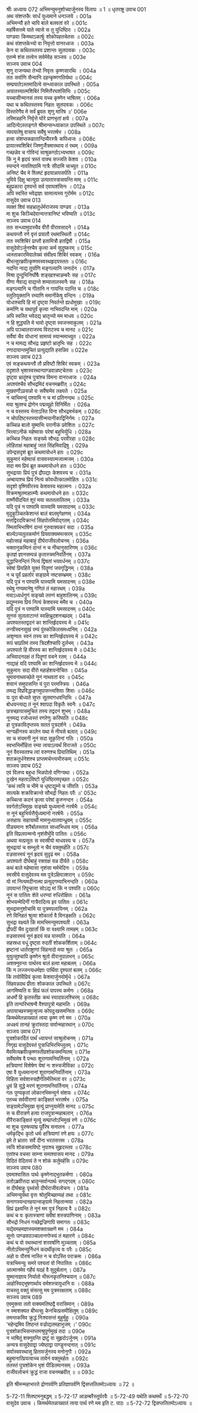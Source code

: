श्रीः
अध्यायः 072
अभिमन्युमनुशोच्यार्जुनस्य विलापः ॥ 1 ॥
धृतराष्ट्र उवाच 	001  
अथ संशप्तकैः सार्धं युध्यमाने धनञ्जये ।	001a  
अभिमन्यौ हते चापि बाले बलवतां वरे ॥	001c  
महर्षिसत्तमे याते व्यासे स तु युधिष्ठिरः ।	002a  
पाण्डवाः किमथाऽकार्षुः शोकोपहतचेतसः ॥	002c  
कथं संशप्तकेभ्यो वा निवृत्तो वानरध्वजः ।	003a  
केन वा कथितस्तस्य प्रशान्तः सुतपावकः ।	003c  
एतन्मे शंस तत्त्वेन सर्वमेवेह सञ्जय ॥	003e  
सञ्जय उवाच 	004  
शृणु राजन्यथा तेभ्यो निवृत्तः कृष्णसारथिः ।	004a  
ततः सर्वाणि सैन्यानि दहन्कृष्णगतिर्यथा ॥	004c  
सम्प्रयातेऽस्तमादित्ये सन्ध्याकाल उपस्थिते ।	005a  
अयातस्यात्मशिबिरं निमित्तैरघशंसिभिः ॥	005c  
यच्चासीन्मानसं तस्य यच्च कृष्णेन भाषितम् ।	006a  
यथा च कथितस्तस्य निहतः सुतपावकः ।	006c  
विस्तरेणैव मे सर्वं ब्रुवतः शृणु मारिष ॥\'	006e  
तस्मिन्नहनि निर्वृत्ते घोरे प्राणभृतां क्षये ।	007a  
आदित्येऽस्तङ्गते श्रीमान्सन्ध्याकाल उपस्थिते ॥	007c  
व्यपयातेषु वासाय सर्वेषु भरतर्षभ ।	008a  
हत्वा संशप्तकव्रातान्दिव्यैरस्त्रैः कपिध्वजः ॥	008c  
प्रायात्स्वशिबिरं जिष्णुर्जैत्रमास्थाय तं रथम् ।	009a  
गच्छन्नेव च गोविन्दं साश्रुकण्ठोऽभ्यभाषत ॥	009c  
किं नु मे हृदयं त्रस्तं वाक्च सज्जति केशव ।	010a  
स्यन्दने नावतिष्ठामि गात्रैः सीदामि चाच्युत ॥	010c  
अनिष्टं चैव मे श्लिष्टं हृदयान्नापसर्पति ।	011a  
भुविये दिक्षु चात्युग्रा उत्पातास्त्रासयन्ति माम् ॥	011c  
बहुप्रकारा दृश्यन्ते सर्व एवाघशंसिनः ।	012a  
अपि स्वस्ति भवेद्राज्ञः सामात्यस्य गुरोर्मम ॥	012c  
वासुदेव उवाच 	013  
व्यक्तं शिवं सहभ्रातुर्धर्मराजस्य पाण्डव ।	013a  
मा शुचः किञ्चिदेवान्यत्तत्रानिष्टं भविष्यति ॥	013c  
सञ्जय उवाच 	014  
ततः सन्ध्यामुपास्यैव वीरौ वीरावसादने ।	014a  
कथयन्तौ रणे वृत्तं प्रयातौ रथमास्थितौ ॥	014c  
ततः स्वशिबिरं प्राप्तौ हतामित्रौ हतद्विषौ ।	015a  
वासुदेवोऽर्जुनश्चैव कृत्वा कर्म सुदुष्करम् ॥	015c  
ध्वस्ताकारमिवालेख्यं संवीक्ष्य शिबिरं स्वकम् ।	016a  
बीभत्सुरब्रवीत्कृष्णमस्वस्थहृदयस्ततः ॥	016c  
नदन्ति नाद्य तूर्याणि मङ्गल्यानि जनार्दन ।	017a  
मिश्रा दुन्दुभिनिर्घोषैः शङ्खाश्चाडम्बरैः सह ॥	017c  
वीणा नैवाद्य वाद्यन्ते शम्यातालस्वनैः सह ।	018a  
मङ्गल्यानि च गीतानि न गायन्ति पठन्ति च ॥	018c  
स्तुतियुक्तानि रम्याणि ममानीकेषु वन्दिनः ।	019a  
योधाश्चापि हि मां दृष्ट्वा निवर्तन्ते ह्यधोमुखाः ॥	019c  
कर्माणि च यथापूर्वं कृत्वा नाभिवदन्ति माम् ।	020a  
अपि स्वस्ति भवेदद्य भ्रातृभ्यो मम माधव ॥	020c  
न हि शुद्ध्यति मे भावो दृष्ट्वा स्वजनमाकुलम् ।	021a  
अपि पाञ्चालराजस्य विराटस्य च मानद ॥	021c  
सर्वेषां चैव योधानां सामग्र्यं स्यान्ममाच्युत ।	022a  
न च मामद्य सौभद्रः प्रहृष्टो भ्रातृभिः सह ।	022c  
रणादायान्तमुचितं प्रत्युद्याति हसन्निव ॥	022e  
सञ्जय उवाच 	023  
एवं सङ्कथयन्तौ तौ प्रविष्टौ शिबिरं स्वकम् ।	023a  
ददृशाते भृशास्वस्थान्पाण्डवान्नष्टचेतसः ॥	023c  
दृष्ट्वा भ्रातॄंश्च पुत्रांश्च विमना वानरध्वजः ।	024a  
अपश्यंश्चैव सौभद्रमिदं वचनमब्रवीत् ॥	024c  
मुखवर्णोऽप्रसन्नो वः सर्वेषामेव लक्ष्यते ।	025a  
न चाभिमन्युं पश्यामि न च मां प्रतिनन्दथ ॥	025c  
मया श्रुतश्च द्रोणेन पद्मव्यूहो विनिर्मितः ।	026a  
न च वस्तस्य भेत्ताऽस्ति विना सौभद्रमर्भकम् ॥	026c  
न चोपदिष्टस्तस्यासीन्मयानीकाद्विनिर्गमः ।	027a  
कच्चिन्न बालो युष्माभिः परानीकं प्रवेशितः ॥	027c  
भित्त्वाऽनीकं महेष्वासः परेषां बहुभिर्युधि ।	028a  
कच्चिन्न निहतः सङ्ख्ये सौभद्रः परवीरहा ॥	028c  
लोहिताक्षं महाबाहुं जातं सिंहमिवाद्रिषु ।	029a  
उपेन्द्रसदृशं ब्रूत कथमायोधने हतः ॥	029c  
सुकुमारं महेष्वासं वासवस्यात्मजात्मजम् ।	030a  
सदा मम प्रियं ब्रूत कथमायोधने हतः ॥	030c  
सुभद्रायाः प्रियं पुत्रं द्रौपद्याः केशवस्य च ।	031a  
अम्बायाश्च प्रियं नित्यं कोवधीत्कालमोहितः ॥	031c  
सदृशो वृष्णिवीरस्य केशवस्य महात्मनः ।	032a  
विक्रमश्रुतमाहात्म्यैः कथमायोधने हतः ॥	032c  
वार्ष्णेयीदयितं शूरं मया सततलालितम् ।	033a  
यदि पुत्रं न पश्यामि यास्यामि यमसादनम् ॥	033c  
मृदुकुञ्चितकेशान्तं बालं बालमृगेक्षणम् ।	034a  
मत्तद्विरदविक्रान्तं सिंहपोतमिवोद्गतम् ॥	034c  
स्मिताभिभाषिणं दान्तं गुरुवाक्यकरं सदा ।	035a  
बाल्येऽप्यतुलकर्माणं प्रियवाक्यममत्सरम् ॥	035c  
महोत्साहं महाबाहुं दीर्घराजीवलोचनम् ।	036a  
भक्तानुकम्पिनं दान्तं न च नीचानुसारिणम् ॥	036c  
कृतज्ञं ज्ञानसम्पन्नं कृतास्त्रमनिवर्तिनम् ।	037a  
युद्धाभिनन्दिनं नित्यं द्विषतां भयवर्धनम् ॥	037c  
स्वेषां प्रियहिते युक्तं पितॄणां जयगृद्धिनम् ।	038a  
न च पूर्वं प्रहर्तारं सङ्ग्रामे नष्टसम्भ्रमम् ।	038c  
यदि पुत्रं न पश्यामि यास्यामि यमसादनम् ॥	038e  
रथेषु गण्यमानेषु गणितं तं महारथम् ।	039a  
मयाऽध्यर्धगुणं सङ्ख्ये तरुणं बाहुशालिनम् ॥	039c  
प्रद्युम्नस्य प्रियं नित्यं केशवस्य ममैव च ।	040a  
यदि पुत्रं न पश्यामि यास्यामि यमसादनम् ॥	040c  
सुनसं सुललाटान्तं स्वक्षिभ्रूदशनच्छदम् ।	041a  
अपश्यतस्तद्वदनं का शान्तिर्हृदयस्य मे ॥	041c  
तन्त्रीस्वनसुखं रम्यं पुंस्कोकिलसमध्वनिम् ।	042a  
अशृण्वतः स्वनं तस्य का शान्तिर्हृदयस्य मे ॥	042c  
रूपं चाप्रतिमं तस्य त्रिदशैश्चापि दुर्लभम् ।	043a  
अपश्यतो हि वीरस्य का शान्तिर्हृदयस्य मे ॥	043c  
अभिवादनदक्षं तं पितॄणां वचने रतम् ।	044a  
नाद्याहं यदि पश्यामि का शान्तिर्हृदयस्य मे ॥	044c  
सुकुमारः सदा वीरो महार्हशयनोचितः ।	045a  
भूमावनाथवच्छेते नूनं नाथवतां वरः ॥	045c  
शयानं समुपासन्ति यं पुरा परमस्त्रियः ।	046a  
तमद्य विप्रविद्धाङ्गमुपासन्त्यशिवाः शिवाः ॥	046c  
यः पुरा बोध्यते सुप्तः सूतमागधवन्दिभिः ।	047a  
बोधयन्त्यद्य तं नूनं श्वापदा विकृतैः स्वनैः ॥	047c  
छत्रच्छायासमुचितं तस्य तद्वदनं शुभम् ।	048a  
नूनमद्य रजोध्वस्तं रणरेणुः करिष्यति ॥	048c  
हा पुत्रकावितृप्तस्य सततं पुत्रदर्शने ।	049a  
भाग्यहीनस्य कालेन यथा मे नीयसे बलात् ॥	049c  
सा च संयमनी नूनं सदा सुकृतिनां गतिः ।	050a  
स्वभाभिर्मोहिता रम्या त्वयाऽत्यर्थं विराजते ॥	050c  
नूनं वैवस्वतश्च त्वां वरुणश्च प्रियातिथिम् ।	051a  
शतक्रतुर्धनेशश्च प्राप्तमर्चन्त्यभीरुकम् ॥	051c  
सञ्जय उवाच 	052  
एवं विलप्य बहुधा भिन्नपोतो वणिग्यथा ।	052a  
दुःखेन महताऽविष्टो युधिष्ठिरमपृच्छत ॥	052c  
\'कथं त्वयि च भीमे च धृष्टद्युम्ने च जीवति ।	053a  
सात्यके शक्रविक्रान्ते सौभद्रो निहतः परैः ॥\'	053c  
कच्चित्स कदनं कृत्वा परेषां कुरुनन्दन ।	054a  
स्वर्गतोऽभिमुखः सङ्ख्ये युध्यमानो नरर्षभैः ॥	054c  
स नूनं बहुभिर्यत्तैर्युध्यमानो नरर्षभैः ।	055a  
असहायः सहायार्थी मामनुध्यातवान्ध्रुवम् ॥	055c  
पीड्यमानः शरैर्बालस्तात साध्वभिधाव माम् ।	056a  
इति विप्रलपन्मन्ये नृशंसैर्भुवि पातितः ॥	056c  
अथवा मत्प्रसूतः स स्वस्रीयो माधवस्य च ।	057a  
सुभद्रायां च सम्भूतो न चैवं वक्तुमर्हति ॥	057c  
वज्रसारमयं नूनं हृदयं सुदृढं मम ।	058a  
अपश्यतो दीर्घबाहुं रक्ताक्षं यन्न दीर्यते ॥	058c  
कथं बाले महेष्वासा नृशंसा मर्मभेदिनः ।	059a  
स्वस्रीये वासुदेवस्य मम पुत्रेऽक्षिपञ्शरान् ॥	059c  
यो मां नित्यमदीनात्मा प्रत्युद्गम्याभिनन्दति ।	060a  
उपयान्तं रिपून्हत्वा सोऽद्य मां किं न पश्यति ॥	060c  
नूनं स पातितः शेते धरण्यां रुधिरोक्षितः ।	061a  
शोभयन्मेदिनीं गात्रैरादित्य इव पातितः ॥	061c  
सुभद्रामनुशोचामि या पुत्रमपलायिनम् ।	062a  
रणे विनिहतं श्रुत्वा शोकार्ता वै विनङ्क्षति ॥	062c  
सुभद्रा वक्ष्यते किं मामभिमन्युमपश्यती ।	063a  
द्रौपदीं चैव दुःखार्तां किं वा वक्ष्यामि तामहम् ॥	063c  
वज्रसारमयं नूनं हृदयं यन्न यास्यति ।	064a  
सहस्रधा वधूं दृष्ट्वा रुदतीं शोककर्शिताम् ॥	064c  
हृष्टानां धार्तराष्ट्राणां सिंहनादो मया श्रुतः ।	065a  
युयुत्सुश्चापि कृष्णेन श्रुतो वीरानुपालभन् ॥	065c  
अशक्नुवन्तः पार्थस्य बालं हत्वा महाबलम् ।	066a  
किं न लज्जन्त्यधर्मज्ञाः पार्थिवा दृश्यतां बलम् ॥	066c  
किं तयोर्विप्रियं कृत्वा केशवार्जुनयोर्मृधे ।	067a  
सिंहवन्नदथ प्रीताः शोककाल उपस्थिते ॥	067c  
आगमिष्यति वः क्षिप्रं फलं पापस्य कर्मणः ।	068a  
अधर्मो हि कृतस्तीव्रः कथं स्यादफलश्चिरम् ॥	068c  
इति तान्परिभाषन्वै वैश्यापुत्रो महामतिः ।	069a  
अपायाच्छस्त्रमुत्सृज्य कोपदुःखसमन्वितः ॥	069c  
किमर्थमेतन्नाख्यातं त्वया कृष्ण रणे मम ।	070a  
अधक्ष्यं तानहं क्रूरांस्तदा सर्वान्महारथान् ॥	070c  
सञ्जय उवाच 	071  
पुत्रशोकार्दितं पार्थं ध्यायन्तं साश्रुलोचनम् ।	071a  
निगृह्य वासुदेवस्तं पुत्राधिभिरभिप्लुतम् ।	071c  
मैवमित्यब्रवीत्कृष्णस्तीव्रशोकसमन्वितम् ॥	071e  
सर्वेषामेष वै पन्थाः शूराणामनिवर्तिनाम् ।	072a  
क्षत्रियाणां विशेषेण येषां नः शस्त्रजीविका ॥	072c  
एषा वै युध्यमानानां शूराणामनिवर्तिनाम् ।	073a  
विहिता सर्वशास्त्रज्ञैर्गतिर्मतिमतां वर ॥	073c  
ध्रुवं हि युद्धे मरणं शूराणामनिवर्तिनाम् ।	074a  
गतः पुण्यकृतां लोकानभिमन्युर्न संशयः ॥	074c  
एतच्च सर्ववीराणां काङ्क्षितं भरतर्षभ ।	075a  
सङ्ग्रामेऽभिमुखा मृत्युं प्राप्नुयामेति मानद ॥	075c  
स च वीरान्रणे हत्वा राजपुत्रान्महाबलान् ।	076a  
वीरैराकाङ्क्षितं मृत्युं सम्प्राप्तोऽभिमुखं रणे ॥	076c  
मा शुचः पुरुषव्याघ्र पूर्वैरेष सनातनः ।	077a  
धर्मकृद्भिः कृतो धर्मः क्षत्रियाणां रणे क्षयः ॥	077c  
इमे ते भ्रातरः सर्वे दीना भरतसत्तम ।	078a  
त्वयि शोकसमाविष्टे नृपाश्च सुहृदस्तव ॥	078c  
एतांश्च वचसा साम्ना समाश्वासय मानद ।	079a  
विदितं वेदितव्यं ते न शोकं कर्तुमर्हसि ॥	079c  
सञ्जय उवाच 	080  
एवमाश्वासितः पार्थः कृष्णेनाद्भुतकर्मणा ।	080a  
ततोऽब्रवीत्तदा भ्रातॄन्सर्वान्पार्थः सगद्गदम् ॥	080c  
स दीर्घबाहुः पृथ्वंसो दीर्घराजीवलोचनः ।	081a  
अभिमन्युर्यथा वृत्तः श्रोतुमिच्छाम्यहं तथा ॥	081c  
सनागस्यन्दनहयान्सङ्ग्रामे निहतान्मया ।	082a  
क्षिप्रं द्रक्ष्यन्ति ते नूनं मम पुत्रं निहत्य वै ॥	082c  
कथं च वः कृतास्त्राणां सर्वेषां शस्त्रपाणिनाम् ।	083a  
सौभद्रो निधनं गच्छेद्वज्रिणापि समागतः ॥	083c  
यद्येवमहमज्ञास्यमशक्तान्रक्षणे मम ।	084a  
सूनोः पाण्डवपाञ्चालानगोप्स्यं तं महारणे ॥	084c  
कथं च वो रथस्थानां शरवर्षाणि मुञ्चताम् ।	085a  
नीतोऽभिमन्युर्निधनं कदर्थीकृत्य वः परैः ॥	085c  
अहो वः पौरुषं नास्ति न च वोऽस्ति पराक्रमः ।	086a  
यत्राभिमन्युः समरे पश्यतां वो निपातितः ॥	086c  
आत्मानमेव गर्हेयं यदहं वै सुदुर्बलान् ।	087a  
युष्मानाज्ञाय निर्यातो भीरूनकृतनिश्चयान् ॥	087c  
आहोस्विद्भूषणार्थाय वर्मशस्त्रायुधानि वः ।	088a  
वाचस्तु वक्तुं संसत्सु मम पुत्रमरक्षताम् ॥	088c  
सञ्जय उवाच 	089  
एवमुक्त्वा ततो वाक्यमतिष्ठद्वै वरासिमान् ।	089a  
न स्माशक्यत बीभत्सुः केनचित्प्रसमीक्षितुम् ॥	089c  
तमन्तकमिव क्रुद्धं निःश्वसन्तं मुहुर्मुहुः ।	090a  
\'महेन्द्रमिव तिष्ठन्तं वज्रोद्यतमहाभुजम् ।\'	090c  
पुत्रशोकाभिसन्तप्तमश्रुपूर्णमुखं तदा ॥	090e  
न भाषितुं शक्नुवन्ति द्रष्टुं वा सुहृदोऽर्जुनम् ।	091a  
अन्यत्र वासुदेवाद्वा ज्येष्ठाद्वा पाण्डुनन्दनात् ॥	091c  
सर्वास्ववस्थासु हितावर्जुनस्य मनोनुगौ ।	092a  
बहुमानात्प्रियत्वाच्च तावेनं वक्तुमर्हतः ॥	092c  
ततस्तं पुत्रशोकेन भृशं पीडितमानसम् ।	093a  
राजीवलोचनं क्रुद्धं राजा वचनमब्रवीत् ॥ ॥	093c  

इति श्रीमन्महाभारते द्रोणपर्वणि प्रतिज्ञापर्वणि द्विसप्ततितमोऽध्यायः ॥ 72 ॥

5-72-11 श्लिष्टमनुबद्धम् ॥ 5-72-17 आडम्बरैस्तूर्यरवैः ॥ 5-72-49 यथेति कथमर्थे ॥ 5-72-70 वासुदेव उवाच । किमर्थमेतन्नाख्यातं त्वया पार्थ रणे मम इति ट. पाठः ॥ 5-72-72 द्विसप्ततितमोऽध्यायः ॥
